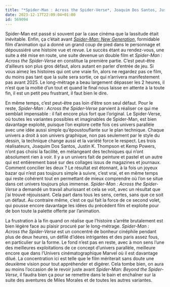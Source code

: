 ```yaml
---
title: "*Spider-Man : Across the Spider-Verse*, Joaquim Dos Santos, Justin K. Thompson et Kemp Powers"
date: 2023-12-17T22:09:04+01:00
id: 569094 
---
```


Spider-Man est passé si souvent par la case cinéma que la lassitude était inévitable. Enfin, ça c’était avant [*Spider-Man: New Generation*](https://voiretmanger.fr/spider-man-new-generation-ramsey-persichetti-rothman/), formidable film d’animation qui a donné un grand coup de pied dans le personnage et dépoussiéré une histoire vue et revue. Le succès étant au rendez-vous, une suite a été mise en route, une suite devenue un double film et *Spider-Man : Across the Spider-Verse* en constitue la première partie. C’est peut-être d’ailleurs son plus gros défaut, alors autant en parler d’entrée de jeu. Si vous aimez les histoires qui ont une vraie fin, alors ne regardez pas ce film, du moins pas tant que la suite sera sortie, ce qui n’arrivera manifestement pas avant 2025. Le long-métrage a beau largement dépasser les 2 heures, il n’est que la moitié d’un tout et quand le final nous laisse en attente à la toute fin, il est un petit peu frustrant, il faut bien le dire.

En même temps, c’est peut-être pas loin d’être son seul défaut. Pour le reste, *Spider-Man : Across the Spider-Verse* parvient à réaliser ce qui me semblait impensable : il fait encore plus fort que l’original. Le Spider-Verse, où toutes les variantes possibles et imaginables de Spider-Man, est bien davantage exploité, puisque l’on explore cette fois ces univers parallèle avec une idée aussi simple qu’époustouflante sur le plan technique. Chaque univers a droit à son univers graphique, non pas seulement par le style du dessin, la technique change aussi et la variété force le respect. Les trois réalisateurs, Joaquim Dos Santos, Justin K. Thompson et Kemp Powers, n’ont pas choisi la facilité, en mélangeant des techniques qui n’ont absolument rien à voir. Il y a un univers fait de peinture et pastel et un autre qui est entièrement basé sur des collages issus de magazines et journaux. Comment concilier les deux ? Le résultat est étonnant, à la fois un joyeux bazar qui n’est pas toujours simple à suivre, c’est vrai, et en même temps qui reste cohérent tout en permettant de mieux comprendre où l’on se situe dans cet univers toujours plus immense. *Spider-Man : Across the Spider-Verse* a demandé un travail ahurissant et cela se voit, avec un résultat que j’ai trouvé réjouissant. Cela part dans tous les sens, certes, sans que ce soit un défaut. Au contraire même, c’est ce qui fait la force de ce second volet, qui pousse encore davantage les idées du précédent film et exploite pour de bon toute la palette offerte par l’animation. 

La frustration à la fin quand on réalise que l’histoire s’arrête brutalement est bien légère face au plaisir procuré par le long-métrage. *Spider-Man : Across the Spider-Verse* est un concentré de bonheur cinéphile pendant plus de deux heures, un défilé d’idées intrigantes et des paris assez fous, en particulier sur la forme. Le fond n’est pas en reste, avec à mon sens l’une des meilleures exploitations de ce concept d’univers parallèle, meilleure encore que dans l’Univers cinématographique Marvel où il est davantage dilué. La concentration ici est telle que le film mériterait sans doute une deuxième vision pour tout appréhender et digérer. Cela tombe bien, on aura au moins l’occasion de le revoir juste avant *‌Spider-Man: Beyond the Spider-Verse*, il faudra bien ça pour se remettre dans le bain et enchaîner sur la suite des aventures de Miles Morales et de toutes les autres variantes. 

